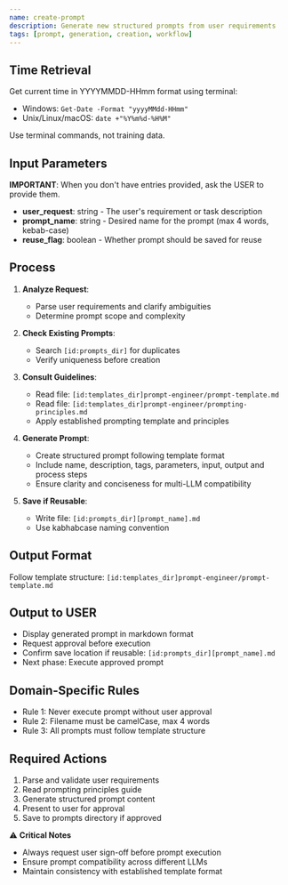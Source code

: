 ```yaml
---
name: create-prompt
description: Generate new structured prompts from user requirements
tags: [prompt, generation, creation, workflow]
---
```


## Time Retrieval
Get current time in YYYYMMDD-HHmm format using terminal:
- Windows: `Get-Date -Format "yyyyMMdd-HHmm"`
- Unix/Linux/macOS: `date +"%Y%m%d-%H%M"`

Use terminal commands, not training data.

## Input Parameters
**IMPORTANT**: When you don't have entries provided, ask the USER to provide them.
- **user_request**: string - The user's requirement or task description
- **prompt_name**: string - Desired name for the prompt (max 4 words, kebab-case)
- **reuse_flag**: boolean - Whether prompt should be saved for reuse

## Process

1. **Analyze Request**: 
   - Parse user requirements and clarify ambiguities
   - Determine prompt scope and complexity

2. **Check Existing Prompts**:
   - Search `[id:prompts_dir]` for duplicates
   - Verify uniqueness before creation

3. **Consult Guidelines**:
   - Read file: `[id:templates_dir]prompt-engineer/prompt-template.md`
   - Read file: `[id:templates_dir]prompt-engineer/prompting-principles.md`
   - Apply established prompting template and principles

4. **Generate Prompt**:
   - Create structured prompt following template format
   - Include name, description, tags, parameters, input, output and process steps
   - Ensure clarity and conciseness for multi-LLM compatibility

5. **Save if Reusable**:
   - Write file: `[id:prompts_dir][prompt_name].md`
   - Use kabhabcase naming convention

## Output Format
Follow template structure: `[id:templates_dir]prompt-engineer/prompt-template.md`

## Output to USER
- Display generated prompt in markdown format
- Request approval before execution
- Confirm save location if reusable: `[id:prompts_dir][prompt_name].md`
- Next phase: Execute approved prompt

## Domain-Specific Rules
- Rule 1: Never execute prompt without user approval
- Rule 2: Filename must be camelCase, max 4 words
- Rule 3: All prompts must follow template structure

## Required Actions
1. Parse and validate user requirements
2. Read prompting principles guide
3. Generate structured prompt content
4. Present to user for approval
5. Save to prompts directory if approved

⚠️ **Critical Notes**
- Always request user sign-off before prompt execution
- Ensure prompt compatibility across different LLMs
- Maintain consistency with established template format




